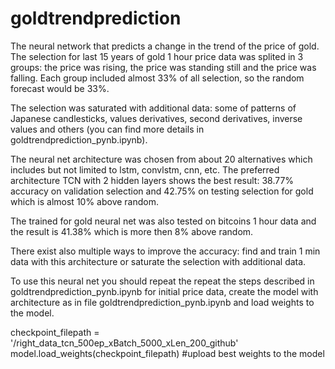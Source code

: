# goldtrendprediction
The neural network that predicts a change in the trend of the price of gold.
The selection for last 15 years of gold 1 hour price data was splited in 3 groups: the price was rising, the price was standing still and the price was falling.
Each group included almost 33% of all selection, so the random forecast would be 33%.

The selection was saturated with additional data: some of patterns of Japanese candlesticks, values derivatives, second derivatives, inverse values and others (you can find more details in goldtrendprediction_pynb.ipynb). 

The neural net architecture was chosen from about 20 alternatives which includes but not limited to lstm, convlstm, cnn, etc.
The preferred architecture TCN with 2 hidden layers shows the best result: 38.77% accuracy on validation selection and 42.75% on testing selection for gold which is almost 10% above random.

The trained for gold neural net was also tested on bitcoins 1 hour data and the result is 41.38% which is more then 8% above random.

There exist also multiple ways to improve the accuracy: find and train 1 min data with this architecture or saturate the selection with additional data.

To use this neural net you should repeat the repeat the steps described in goldtrendprediction_pynb.ipynb for initial price data, create the model with architecture as in file goldtrendprediction_pynb.ipynb and load weights to the model.

checkpoint_filepath = '/right_data_tcn_500ep_xBatch_5000_xLen_200_github'
model.load_weights(checkpoint_filepath) #upload best weights to the model
